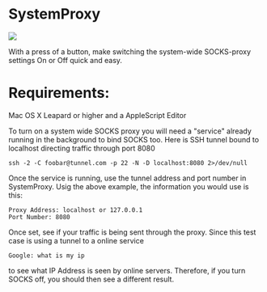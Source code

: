 SystemProxy
===========
<img src="https://raw.github.com/xeoron/SystemProxy/master/3_simple_questions.png"/>


With a press of a button, make switching the system-wide SOCKS-proxy settings On or Off quick and easy.


Requirements:
=====
Mac OS X Leapard or higher and a AppleScript Editor

To turn on a system wide SOCKS proxy you will need a "service" already running in the background to bind SOCKS too. Here is SSH tunnel bound to localhost directing traffic through port 8080
    
    ssh -2 -C foobar@tunnel.com -p 22 -N -D localhost:8080 2>/dev/null

Once the service is running, use the tunnel address and port number in SystemProxy. 
Usig the above example, the information you would use is this:

    Proxy Address: localhost or 127.0.0.1
    Port Number: 8080

Once set, see if your traffic is being sent through the proxy. Since this test case is using a tunnel to a online service

    Google: what is my ip

to see what IP Address is seen by online servers. Therefore, if you turn SOCKS off, you should then see a different result.




